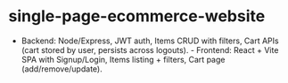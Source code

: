 # single-page-ecommerce-website
- Backend: Node/Express, JWT auth, Items CRUD with filters, Cart APIs (cart stored by user, persists across logouts). - Frontend: React + Vite SPA with Signup/Login, Items listing + filters, Cart page (add/remove/update).
